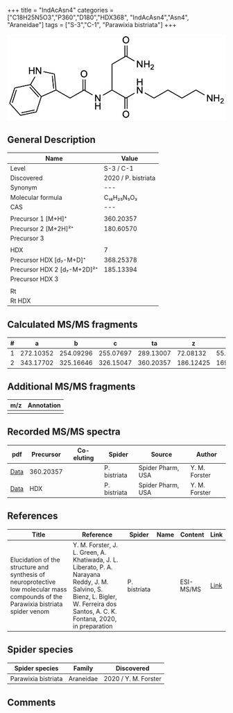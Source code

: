+++
title = "IndAcAsn4"
categories = ["C18H25N5O3","P360","D180","HDX368",
"IndAcAsn4","Asn4",
"Araneidae"]
tags = ["S-3","C-1",
"Parawixia bistriata"]
+++

![](/img/IndAcAsn4.png)

## General Description

| Name                       | Value              |
|----------------------------|--------------------|
| Level                      | S-3 / C-1          |
| Discovered                 | 2020 / P. bistriata |
| Synonym                    | ---                |
| Molecular formula          | C₁₈H₂₅N₅O₃                   |
| CAS                        | ---                |
|                            |                    |
| Precursor 1 [M+H]⁺         | 360.20357                    |
| Precursor 2 [M+2H]²⁺       | 180.60570                   |
| Precursor 3                |                    |
|                            |                    |
| HDX                        | 7                   |
| Precursor HDX   [d₇-M+D]⁺   | 368.25378                   |
| Precursor HDX 2 [d₇-M+2D]²⁺ | 185.13394                   |
| Precursor HDX 3            |                    |
|                            |                    |
| Rt                         |                    |
| Rt HDX                     |                    |

## Calculated MS/MS fragments

| # | a         | b         | c         | ta        | z         | y         | tz        |
|---|-----------|-----------|-----------|-----------|-----------|-----------|-----------|
| 1 | 272.10352 | 254.09296 | 255.07697 | 289.13007 | 72.08132 | 55.05477 | 89.10787 |
| 2 | 343.17702 | 325.16646 | 326.15047 | 360.20357 | 186.12425 | 169.09770 | 203.15080 |

## Additional MS/MS fragments

| m/z | Annotation |
|-----|------------|
|     |            |

## Recorded MS/MS spectra

| pdf                                             | Precursor | Co-eluting | Spider      | Source                       | Author        |
|-------------------------------------------------|-----------|------------|-------------|------------------------------|---------------|
| [Data](/pdf/P-bistriata/360_IndAcAsn4_Pb.pdf) | 360.20357 |           | P. bistriata | Spider Pharm, USA | Y. M. Forster |
| [Data](/pdf/P-bistriata/360_IndAcAsn4_Pb_HDX.pdf) | HDX |           | P. bistriata | Spider Pharm, USA | Y. M. Forster |

## References

| Title | Reference | Spider | Name | Content | Link |
|-------|-----------|--------|------|---------|------|
| Elucidation of the structure and synthesis of neuroprotective low molecular mass compounds of the Parawixia bistriata spider venom      | Y. M. Forster, J. L. Green, A. Khatiwada, J. L. Liberato, P. A. Narayana Reddy, J. M. Salvino, S. Bienz, L. Bigler, W. Ferreira dos Santos, A. C. K. Fontana, 2020, in preparation          | P. bistriata       |      | ESI-MS/MS        | [Link](unknown)     |

## Spider species

| Spider species     | Family     | Discovered           |
|--------------------|------------|----------------------|
| Parawixia bistriata | Araneidae | 2020 / Y. M. Forster |


## Comments